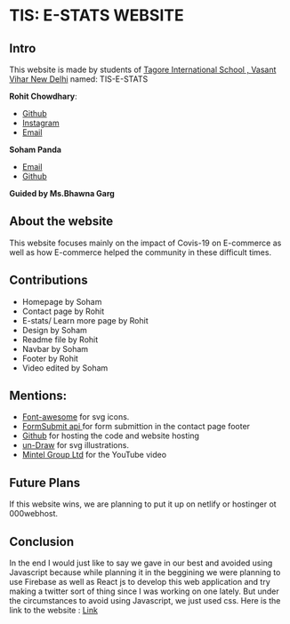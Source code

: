 # TIS: E-STATS WEBSITE
## Intro
This website is made by students of [Tagore International School , Vasant Vihar New Delhi](https://tagoreint.com/vv/V2.0/)  named: TIS-E-STATS


**Rohit Chowdhary**:

 - [Github](https://github.com/avacadox21)
 - [Instagram](www.instagram.com/roh_it_chow/)
 - [Email](https://cutt.ly/DvYXEvC)

**Soham Panda**
 - [Email](https://cutt.ly/evOXlfa)
 - [Github](https://github.com/SohamPanda345)



 
 
 
 **Guided by  Ms.Bhawna Garg** 


## About the website 

This website focuses mainly on the impact of Covis-19 on E-commerce as well as how E-commerce helped the community in these difficult times.

## Contributions
- Homepage by Soham
- Contact page by Rohit
- E-stats/ Learn more page by Rohit
- Design by Soham 
- Readme file by Rohit
- Navbar by Soham
- Footer by Rohit
- Video edited by Soham


## Mentions:
- [Font-awesome](https://fontawesome.com/) for svg icons.
- [FormSubmit api ](https://formsubmit.co/) for form submittion in the contact page footer
- [Github](github.com) for hosting the code and website hosting
- [un-Draw](https://undraw.co/illustrations) for svg illustrations.
- [Mintel Group Ltd](https://www.youtube.com/channel/UCcYmTg1zapjuHs9QohTFjAg) for the YouTube video



## Future Plans

If this website wins, we are planning to put it up on netlify or hostinger ot 000webhost.

## Conclusion
In the end I would just like to say we gave in our best and avoided using Javascript because while planning it in the beggining we were planning to use Firebase as well as React js to develop this web application and try making a twitter sort of thing since I was working on one lately. But under the circumstances to avoid using Javascript, we just used css.
Here is the link to the website : [Link](https://avacadox21.github.io/tis-e-stats)


  
